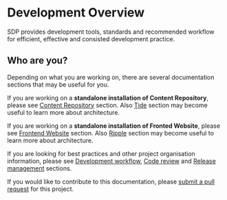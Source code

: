 # Development Overview

SDP provides development tools, standards and recommended workflow for efficient,
effective and consisted development practice.

## Who are you? 
Depending on what you are working on, there are several documentation sections
that may be useful for you.

If you are working on a **standalone installation of Content Repository**, please
see [Content Repository](/development/content-repository) section. Also 
[Tide](/tide) section may become useful to learn more about architecture.

If you are working on a **standalone installation of Fronted Website**, please
see [Frontend Website](/development/frontend-website) section. Also 
[Ripple](/ripple) section may become useful to learn more about architecture.

If you are looking for best practices and other project organisation
information, please see [Development workflow](/development/workflow), [Code
review](/development/code-review) and [Release
management](/development/release.md) sections.

If you would like to contribute to this documentation, please [submit a pull
request](https://github.com/dpc-sdp/sdp-docs) for this project.
